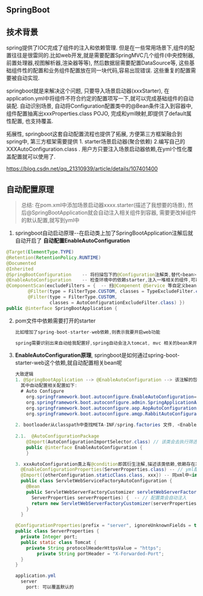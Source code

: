 ## SpringBoot

## 技术背景

spring提供了IOC完成了组件的注入和依赖管理. 但是在一些常用场景下,组件的配置往往是很雷同的.比如web开发,就是需要配置SpringMVC几个组件(中央控制器,前置处理器,视图解析器,渲染器等等), 然后数据层需要配置DataSource等, 这些基础组件性的配置和业务组件配置放在同一块代码,容易出现错误. 这些重复的配置需要被自动实现.

springboot就是来解决这个问题, 只要导入场景启动器(xxxStarter), 在application.yml中将组件不符合约定的配置项写一下,就可以完成基础组件的自动装配.  自动识别场景, 自动将Configuration配置类中的@Bean条件注入到容器中, 组件配置抽离出xxxProperties.class POJO, 完成和yml映射,即提供了default属性配置, 也支持覆盖.

拓展性, springboot这套自动配置流程也提供了拓展, 方便第三方框架融合到spring中, 第三方框架需要提供 1. starter场景启动器(聚合依赖) 2.编写自己的XXXAutoConfiguration.class .   用户方只要注入场景启动器依赖,在yml个性化覆盖配置就可以使用了.

https://blog.csdn.net/qq_21310939/article/details/107401400

## 自动配置原理

> 总结: 在pom.xml中添加场景启动器xxxx.starter(描述了我想要的场景), 然后@SpringBootApplication就会自动注入相关组件到容器, 需要更改掉组件的默认配置,就写到yml中

1. springboot自动启动原理--在启动类上加了SpringBootApplication注解后就自动开启了 **自动配置EnableAutoConfiguration**

```java
@Target(ElementType.TYPE)
@Retention(RetentionPolicy.RUNTIME)
@Documented
@Inherited
@SpringBootConfiguration    -- 将扫描包下的@Configuration注解类,替代<bean>标签 --xml中的<bean对象
@EnableAutoConfiguration    -- 检查环境中的依赖starter,注入一堆相关的组件,可以启动一个功能 -- 组件bean
@ComponentScan(excludeFilters = {  -- 扫@Compenent @Service 等自定义bean -- 项目自定义bean
		@Filter(type = FilterType.CUSTOM, classes = TypeExcludeFilter.class),
		@Filter(type = FilterType.CUSTOM,
				classes = AutoConfigurationExcludeFilter.class) })
public @interface SpringBootApplication {
```



2. pom文件中依赖需要打开的starter

    ```java
    比如增加了spring-boot-starter-web依赖,则表示我要开启web功能
    
    spring需要识别出来自动给我配置好,spring自动会注入tomcat, mvc 相关的bean来开启web功能, 并设置好相关配置参数
    ```

    

3. **EnableAutoConfiguration原理**, springboot是如何通过spring-boot-starter-web这个依赖,就自动配置相关bean呢

    ```java
    大致逻辑
    1. @SpringBootApplication --> @EnableAutoConfiguration --> 该注解的包下有META-INF/spring.factories
      其中自动配置相关配置如下: 
      # Auto Configure
        org.springframework.boot.autoconfigure.EnableAutoConfiguration=\ //key,value
        org.springframework.boot.autoconfigure.admin.SpringApplicationAdminJmxAutoConfiguration,\
        org.springframework.boot.autoconfigure.aop.AopAutoConfiguration,\
        org.springframework.boot.autoconfigure.amqp.RabbitAutoConfiguration,\
        
    2. bootloader从classpath中查找META-INF/spring.factories 文件, <EnableAutoConfiguration, List<自动配置类>>
        
    2.1.  @AutoConfigurationPackage
        @Import(AutoConfigurationImportSelector.class) // 该类会去执行筛选逻辑
        public @interface EnableAutoConfiguration {
        }
    
    3. xxxAutoConfiguration类上有@condition即其衍生注解,描述该类依赖,依赖存在才会将Bean注册到容器,由2.1步骤逻辑执行
      @EnableConfigurationProperties(ServerProperties.class) -- // yml配置映射到对象obj
      @Import({otherConfiguration.staticClass.class, xxx}) -- 同xml中<import> 配置文件拆分的作用
      public class ServletWebServiceFactoryAutoConfiguration {
        @Bean
        public ServletWebServerFactoryCustomizer servletWebServerFactoryCustomizer(
          ServerProperties serverProperties) {  -- // 配置类会自动注入
          return new ServletWebServerFactoryCustomizer(serverProperties);
        }
      }
    
    @ConfigurationProperties(prefix = "server", ignoreUnknownFields = true)
    public class ServerProperties {
      private Integer port; 
      public static class Tomcat {
        private String protocolHeaderHttpsValue = "https";
    		private String portHeader = "X-Forwarded-Port";
      }
    }
    
    application.yml
      server
      	port: 可以覆盖默认的
    ```

    

    